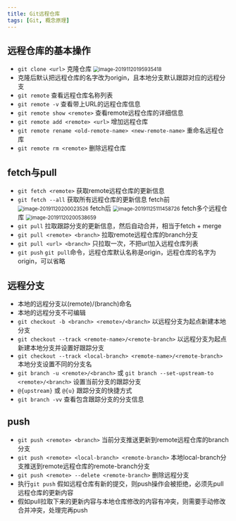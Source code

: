 ```yaml
---
title: Git远程仓库
tags: [Git, 概念原理]
---
```


## 远程仓库的基本操作

* `git clone <url>` 克隆仓库
  <img src="https://i.loli.net/2020/05/17/H9v7kbpnLJcqgoK.png" alt="image-20191120195935418" style="zoom:80%;" />
* 克隆后默认把远程仓库的名字改为origin，且本地分支默认跟踪对应的远程分支
* `git remote` 查看远程仓库名称列表
* `git remote -v` 查看带上URL的远程仓库信息
* `git remote show <remote>` 查看remote远程仓库的详细信息
* `git remote add <remote> <url>` 增加远程仓库
* `git remote rename <old-remote-name> <new-remote-name>` 重命名远程仓库
* `git remote rm <remote>` 删除远程仓库

## fetch与pull

* `git fetch <remote>` 获取remote远程仓库的更新信息
* `git fetch --all` 获取所有远程仓库的更新信息
  fetch前
  <img src="https://i.loli.net/2020/05/17/4FU6ng7iSRCVhTE.png" alt="image-20191120200023526" style="zoom:80%;" />
  fetch后
  <img src="https://i.loli.net/2020/05/17/rXRUtpaoQhJ1qHT.png" alt="image-20191125111458726" style="zoom:80%;" />
  fetch多个远程仓库
  <img src="https://i.loli.net/2020/05/17/luy4SMU9YKeOg7c.png" alt="image-20191120200538659" style="zoom:80%;" />
* `git pull` 拉取跟踪分支的更新信息，然后自动合并，相当于fetch + merge
* `git pull <remote> <branch>` 拉取remote远程仓库的branch分支
* `git pull <url> <branch>` 只拉取一次，不把url加入远程仓库列表
* `git push` `git pull`命令，远程仓库默认名称是origin，远程仓库的名字为origin，可以省略

## 远程分支

* 本地的远程分支以(remote)/(branch)命名
* 本地的远程分支不可编辑
* `git checkout -b <branch> <remote>/<branch>` 以远程分支为起点新建本地分支
* `git checkout --track <remote-name>/<remote-branch>` 以远程分支为起点新建本地分支并设置好跟踪分支
* `git checkout --track <local-branch> <remote-name>/<remote-branch>` 本地分支设置不同的分支名
* `git branch -u <remote>/<branch>` 或 `git branch --set-upstream-to <remote>/<branch>` 设置当前分支的跟踪分支
* `@{upstream}` 或 `@{u}` 跟踪分支的快捷方式
* `git branch -vv` 查看包含跟踪分支的分支信息

## push

* `git push <remote> <branch>` 当前分支推送更新到remote远程仓库的branch分支
* `git push <remote> <local-branch> <remote-branch>` 本地local-branch分支推送到remote远程仓库的remote-branch分支
* `git push <remote> --delete <remote-branch>` 删除远程分支
* 执行`git push` 假如远程仓库有新的提交，则push操作会被拒绝，必须先pull远程仓库的更新内容
* 假如pull拉取下来的更新内容与本地仓库修改的内容有冲突，则需要手动修改合并冲突，处理完再push
